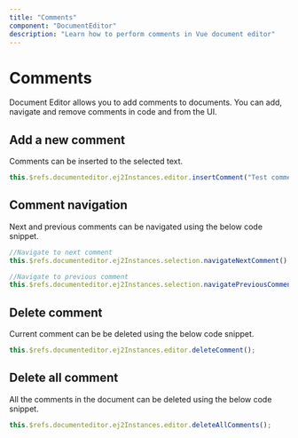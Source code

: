 ```yaml
---
title: "Comments"
component: "DocumentEditor"
description: "Learn how to perform comments in Vue document editor"
---
```


# Comments

Document Editor allows you to add comments to documents. You can add, navigate and remove comments in code and from the UI.

## Add a new comment

Comments can be inserted to the selected text.

```typescript
this.$refs.documenteditor.ej2Instances.editor.insertComment("Test comment");
```

## Comment navigation

Next and previous comments can be navigated using the below code snippet.

```typescript
//Navigate to next comment
this.$refs.documenteditor.ej2Instances.selection.navigateNextComment();

//Navigate to previous comment
this.$refs.documenteditor.ej2Instances.selection.navigatePreviousComment();
```

## Delete comment

Current comment can be be deleted using the below code snippet.

```typescript
this.$refs.documenteditor.ej2Instances.editor.deleteComment();
```

## Delete all comment

All the comments in the document can be deleted using the below code snippet.

```typescript
this.$refs.documenteditor.ej2Instances.editor.deleteAllComments();
```
